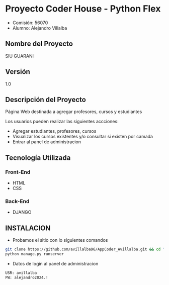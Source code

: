 # Proyecto Coder House - Python Flex

- Comisión: 56070
- Alumno: Alejandro Villalba

## Nombre del Proyecto

SIU GUARANI

## Versión

1.0

## Descripción del Proyecto

Página Web destinada a agregar profesores, cursos y estudiantes

Los usuarios pueden realizar las siguientes accciones:

- Agregar estudiantes, profesores, cursos
- Visualizar los cursos existentes y/o consultar si existen por camada
- Entrar al panel de administracion

## Tecnología Utilizada

### Front-End

- HTML
- CSS

### Back-End

- DJANGO

## INSTALACION

- Probamos el sitio con lo siguientes comandos

```bash
git clone https://github.com/avillalba96/AppCoder_Avillalba.git && cd "$(basename "$_" .git)"
python manage.py runserver
```

- Datos de login al panel de administracion

```bash
USR: avillalba
PW: alejandro2024.!
```
